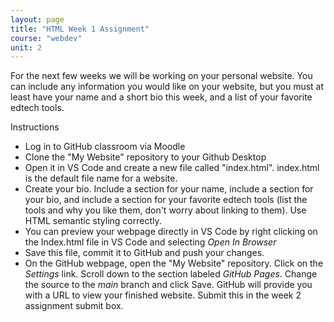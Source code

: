 ```yaml
---
layout: page
title: "HTML Week 1 Assignment"
course: "webdev"
unit: 2
---
```


For the next few weeks we will be working on your personal website. You can include any information you would like on your website, but you must at least have your name and a short bio this week, and a list of your favorite edtech tools.

Instructions
* Log in to GitHub classroom via Moodle
* Clone the "My Website" repository to your Github Desktop
* Open it in VS Code and create a new file called "index.html". index.html is the default file name for a website.
* Create your bio. Include a section for your name, include a section for your bio, and include a section for your favorite edtech tools (list the tools and why you like them, don't worry about linking to them). Use HTML semantic styling correctly.
* You can preview your webpage directly in VS Code by right clicking on the Index.html file in VS Code and selecting *Open In Browser*  
* Save this file, commit it to GitHub and push your changes.
* On the GitHub webpage, open the "My Website" repository. Click on the *Settings* link. Scroll down to the section labeled *GitHub Pages*. Change the source to the *main* branch and click Save. GitHub will provide you with a URL to view your finished website. Submit this in the week 2 assignment submit box. 